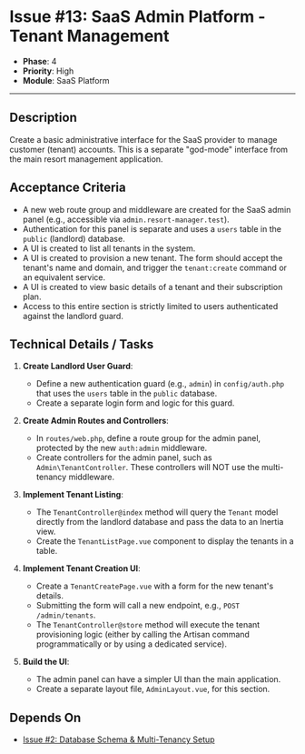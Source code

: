 # Issue #13: SaaS Admin Platform - Tenant Management

-   **Phase**: 4
-   **Priority**: High
-   **Module**: SaaS Platform

---

## Description

Create a basic administrative interface for the SaaS provider to manage customer (tenant) accounts. This is a separate "god-mode" interface from the main resort management application.

## Acceptance Criteria

-   A new web route group and middleware are created for the SaaS admin panel (e.g., accessible via `admin.resort-manager.test`).
-   Authentication for this panel is separate and uses a `users` table in the `public` (landlord) database.
-   A UI is created to list all tenants in the system.
-   A UI is created to provision a new tenant. The form should accept the tenant's name and domain, and trigger the `tenant:create` command or an equivalent service.
-   A UI is created to view basic details of a tenant and their subscription plan.
-   Access to this entire section is strictly limited to users authenticated against the landlord guard.

## Technical Details / Tasks

1.  **Create Landlord User Guard**:
    -   Define a new authentication guard (e.g., `admin`) in `config/auth.php` that uses the `users` table in the `public` database.
    -   Create a separate login form and logic for this guard.

2.  **Create Admin Routes and Controllers**:
    -   In `routes/web.php`, define a route group for the admin panel, protected by the new `auth:admin` middleware.
    -   Create controllers for the admin panel, such as `Admin\TenantController`. These controllers will NOT use the multi-tenancy middleware.

3.  **Implement Tenant Listing**:
    -   The `TenantController@index` method will query the `Tenant` model directly from the landlord database and pass the data to an Inertia view.
    -   Create the `TenantListPage.vue` component to display the tenants in a table.

4.  **Implement Tenant Creation UI**:
    -   Create a `TenantCreatePage.vue` with a form for the new tenant's details.
    -   Submitting the form will call a new endpoint, e.g., `POST /admin/tenants`.
    -   The `TenantController@store` method will execute the tenant provisioning logic (either by calling the Artisan command programmatically or by using a dedicated service).

5.  **Build the UI**:
    -   The admin panel can have a simpler UI than the main application.
    -   Create a separate layout file, `AdminLayout.vue`, for this section.

## Depends On

-   [Issue #2: Database Schema & Multi-Tenancy Setup](02_Database_Multitenancy.md)
